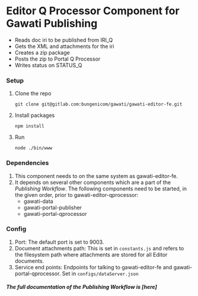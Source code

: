 # Editor Q Processor Component for Gawati Publishing
- Reads doc iri to be published from IRI_Q
- Gets the XML and attachments for the iri
- Creates a zip package
- Posts the zip to Portal Q Processor
- Writes status on STATUS_Q

### Setup
1. Clone the repo
    ```
    git clone git@gitlab.com:bungenicom/gawati/gawati-editor-fe.git
    ```
2. Install packages
    ```
    npm install
    ```
3. Run
    ```
    node ./bin/www
    ```

### Dependencies
1. This component needs to on the same system as gawati-editor-fe.
2. It depends on several other components which are a part of the *Publishing Workflow*. The following components need to be started, in the given order, prior to gawati-editor-qprocessor:
    - gawati-data
    - gawati-portal-publisher
    - gawati-portal-qprocessor

### Config
1. Port: The default port is set to 9003.
2. Document attachments path: This is set in `constants.js` and refers to the filesystem path where attachments are stored for all Editor documents.
3. Service end points: Endpoints for talking to gawati-editor-fe and gawati-portal-qprocessor. Set in `configs/dataServer.json`

##### The full documentation of the *Publishing Workflow* is [here]